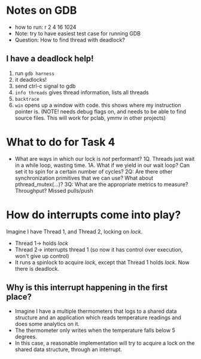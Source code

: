 # Notes on GDB
- how to run: r 2 4 16 1024
- Note: try to have easiest test case for running GDB
- Question: How to find thread with deadlock?

## I have a deadlock help!
1. run `gdb harness`
2. it deadlocks!
3. send ctrl-c signal to gdb
4. `info threads` gives thread information, lists all threads
5. `backtrace`
6. `win` opens up a window with code. this shows where my instruction pointer is. (NOTE! needs debug flags on, and needs to be able to find source files. This will work for pclab, ymmv in other projects)

# What to do for Task 4
- What are ways in which our lock is _not_ performant?
	1Q. Threads just wait in a while loop, wasting time.
	1A. What if we yield in our wait loop?  Can set it to spin for a certain number of cycles?
	2Q: Are there other synchronization primitives that we can use? What about pthread_mutex(...)?
	3Q: What are the appropriate metrics to measure? Throughput? Missed pulls/push
 

# How do interrupts come into play? 

Imagine I have Thread 1, and Thread 2, locking on _lock_. 

- Thread 1-> holds _lock_
- Thread 2-> interrupts thread 1 (so now it has control over execution, won't give up control)
- It runs a spinlock to acquire _lock_, except that Thread 1 holds _lock_. Now there is deadlock. 

## Why is this interrupt happening in the first place?
- Imagine I have a multiple thermometers that logs to a shared data structure and an application which 
reads temperature readings and does some analytics on it. 
- The thermometer only writes when the temperature falls below 5 degrees. 
- In this case, a reasonable implementation will try to acquire a lock on the shared 
data structure, through an interrupt. 
